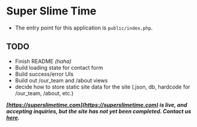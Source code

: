 # Super Slime Time
  - The entry point for this application is `public/index.php`.

 ## TODO
  - Finish README *(haha)*
  - Build loading state for contact form
  - Build success/error UIs
  - Build out /our_team and /about views
  - decide how to store static site data for the site (.json, db, hardcode for /our_team, /about, etc.)

***[https://superslimetime.com](https://superslimetime.com) is live, and accepting inquiries, but the site has not yet been completed. Contact us [here](https://superslimetime.com/contact).***